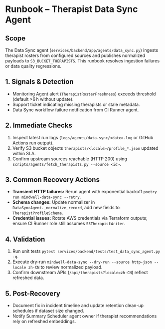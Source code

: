 # Runbook – Therapist Data Sync Agent

## Scope
The Data Sync agent (`services/backend/app/agents/data_sync.py`) ingests therapist rosters from configured sources and publishes normalized payloads to `S3_BUCKET_THERAPISTS`. This runbook resolves ingestion failures or data quality regressions.

## 1. Signals & Detection
- Monitoring Agent alert (`TherapistRosterFreshness`) exceeds threshold (default >6 h without update).
- Support ticket indicating missing therapists or stale metadata.
- Data Sync workflow failure notification from CI Runner agent.

## 2. Immediate Checks
1. Inspect latest run logs (`logs/agents/data-sync/<date>.log` or GitHub Actions run output).
2. Verify S3 bucket objects `therapists/<locale>/profile_*.json` updated within SLA.
3. Confirm upstream sources reachable (HTTP 200) using `scripts/agents/fetch_therapists.py --source <id>`.

## 3. Common Recovery Actions
- **Transient HTTP failures:** Rerun agent with exponential backoff `poetry run mindwell-data-sync --retry`.
- **Schema changes:** Update normalizer in `DataSyncAgent._normalize_record`, add new fields to `TherapistProfileSchema`.
- **Credential issues:** Rotate AWS credentials via Terraform outputs; ensure CI Runner role still assumes `S3TherapistWriter`.

## 4. Validation
1. Run unit tests `pytest services/backend/tests/test_data_sync_agent.py -q`.
2. Execute dry-run `mindwell-data-sync --dry-run --source http-json --locale zh-CN` to review normalized payload.
3. Confirm downstream APIs (`/api/therapists?locale=zh-CN`) reflect refreshed data.

## 5. Post-Recovery
- Document fix in incident timeline and update retention clean-up schedules if dataset size changed.
- Notify Summary Scheduler agent owner if therapist recommendations rely on refreshed embeddings.
